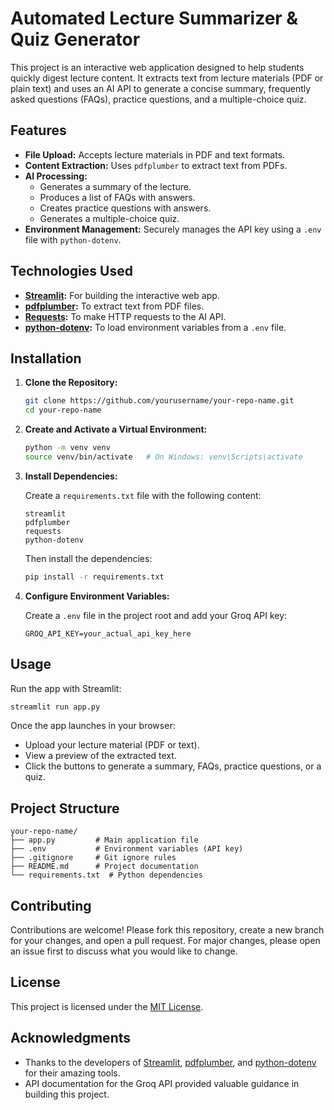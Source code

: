 # Automated Lecture Summarizer & Quiz Generator

This project is an interactive web application designed to help students quickly digest lecture content. It extracts text from lecture materials (PDF or plain text) and uses an AI API to generate a concise summary, frequently asked questions (FAQs), practice questions, and a multiple-choice quiz.

## Features

- **File Upload:** Accepts lecture materials in PDF and text formats.
- **Content Extraction:** Uses `pdfplumber` to extract text from PDFs.
- **AI Processing:** 
  - Generates a summary of the lecture.
  - Produces a list of FAQs with answers.
  - Creates practice questions with answers.
  - Generates a multiple-choice quiz.
- **Environment Management:** Securely manages the API key using a `.env` file with `python-dotenv`.

## Technologies Used

- **[Streamlit](https://streamlit.io/):** For building the interactive web app.
- **[pdfplumber](https://github.com/jsvine/pdfplumber):** To extract text from PDF files.
- **[Requests](https://docs.python-requests.org/):** To make HTTP requests to the AI API.
- **[python-dotenv](https://pypi.org/project/python-dotenv/):** To load environment variables from a `.env` file.

## Installation

1. **Clone the Repository:**

   ```bash
   git clone https://github.com/yourusername/your-repo-name.git
   cd your-repo-name
   ```

2. **Create and Activate a Virtual Environment:**

   ```bash
   python -m venv venv
   source venv/bin/activate   # On Windows: venv\Scripts\activate
   ```

3. **Install Dependencies:**

   Create a `requirements.txt` file with the following content:

   ```
   streamlit
   pdfplumber
   requests
   python-dotenv
   ```

   Then install the dependencies:

   ```bash
   pip install -r requirements.txt
   ```

4. **Configure Environment Variables:**

   Create a `.env` file in the project root and add your Groq API key:

   ```dotenv
   GROQ_API_KEY=your_actual_api_key_here
   ```

## Usage

Run the app with Streamlit:

```bash
streamlit run app.py
```

Once the app launches in your browser:
- Upload your lecture material (PDF or text).
- View a preview of the extracted text.
- Click the buttons to generate a summary, FAQs, practice questions, or a quiz.

## Project Structure

```
your-repo-name/
├── app.py         # Main application file
├── .env           # Environment variables (API key)
├── .gitignore     # Git ignore rules
├── README.md      # Project documentation
└── requirements.txt  # Python dependencies
```

## Contributing

Contributions are welcome! Please fork this repository, create a new branch for your changes, and open a pull request. For major changes, please open an issue first to discuss what you would like to change.

## License

This project is licensed under the [MIT License](LICENSE).

## Acknowledgments

- Thanks to the developers of [Streamlit](https://streamlit.io/), [pdfplumber](https://github.com/jsvine/pdfplumber), and [python-dotenv](https://pypi.org/project/python-dotenv/) for their amazing tools.
- API documentation for the Groq API provided valuable guidance in building this project.
```